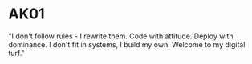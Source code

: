# AK01
"I don't follow rules - I rewrite them.  Code with attitude. Deploy with dominance.  I don't fit in systems, I build my own.  Welcome to my digital turf."
